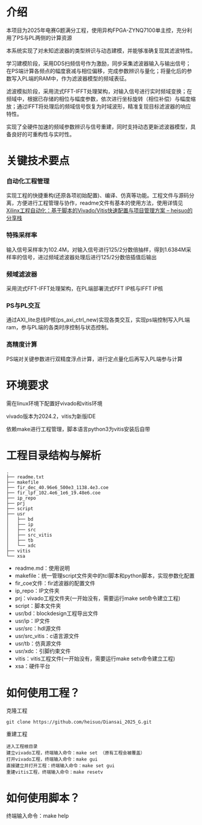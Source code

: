# 介绍
本项目为2025年电赛G题满分工程，使用异构FPGA-ZYNQ7100单主控，充分利用了PS与PL两侧的计算资源

本系统实现了对未知滤波器的类型辨识与动态建模，并能够准确复现其滤波特性。

学习建模阶段，采用DDS扫频信号作为激励，同步采集滤波器输入与输出信号；在PS端计算各频点的幅度衰减与相位偏移，完成参数辨识与量化；将量化后的参数写入PL端的RAM中，作为滤波器模型的频域表征。

滤波模拟阶段，采用流式FFT-IFFT处理架构，对输入信号进行实时频域变换；在频域中，根据已存储的相位与幅度参数，依次进行坐标旋转（相位补偿）与幅度缩放；通过IFFT将处理后的频域信号恢复为时域波形，精准复现目标滤波器的响应特性。

实现了全硬件加速的频域参数辨识与信号重建，同时支持动态更新滤波器模型，具备良好的可重构性与实时性。

# 关键技术要点

### 自动化工程管理
实现工程的快捷重构(还原各项初始配置)、编译、仿真等功能。工程文件与源码分离，方便进行工程管理与协作，readme文件有基本的使用方法，使用详情见 [Xilinx工程自动化：基于脚本的Vivado/Vitis快速配置与项目管理方案 – heisuo的分享栈](http://www.heisuo.top/archives/455)

### 特殊采样率
输入信号采样率为102.4M，对输入信号进行125/2分数倍抽样，得到1.6384M采样率的信号，进过频域滤波器处理后进行125/2分数倍插值后输出

### 频域滤波器
采用流式FFT-IFFT处理架构，在PL端部署流式FFT IP核与IFFT IP核

### PS与PL交互
通过AXI_lite总线IP核(ps_axi_ctrl_new)实现各类交互，实现ps端控制写入PL端ram，参与PL端的各类时序控制与状态控制。

### 高精度计算
PS端对关键参数进行双精度浮点计算，进行定点量化后再写入PL端参与计算

# 环境要求

需在linux环境下配置好vivado和vitis环境

vivado版本为2024.2，vitis为新版IDE

依赖make进行工程管理，脚本语言python3为vitis安装后自带

# 工程目录结构与解析

```
.
├── readme.txt
├── makefile
├── fir_dec_40.96e6_500e3_1138.4e3.coe
├── fir_lpf_102.4e6_1e6_19.48e6.coe
├── ip_repo
├── prj
├── script
├── usr
│   ├── bd
│   ├── ip
│   ├── src
│   ├── src_vitis
│   ├── tb
│   └── xdc
├── vitis
└── xsa
```
+ readme.md：使用说明
+ makefile：统一管理script文件夹中的tcl脚本和python脚本，实现参数化配置
+ fir_coe文件：fir滤波器的配置文件
+ ip_repo：IP文件夹
+ prj：vivado工程文件夹(一开始没有，需要运行make set命令建立工程)
+ script：脚本文件夹
+ usr/bd：blockdesign工程导出文件
+ usr/ip：IP文件
+ usr/src：hdl源文件
+ usr/src_vitis：c语言源文件
+ usr/tb：仿真源文件
+ usr/xdc：引脚约束文件
+ vitis：vitis工程文件(一开始没有，需要运行make setv命令建立工程)
+ xsa：硬件平台

# 如何使用工程？
克隆工程

```shell
git clone https://github.com/heisuo/Diansai_2025_G.git
```

重建工程
```
进入工程根目录
建立vivado工程，终端输入命令：make set （原有工程会被覆盖）
打开vivado工程，终端输入命令：make gui
直接建立并打开工程：终端输入命令：make set gui
重建vitis工程，终端输入命令：make resetv
```

# 如何使用脚本？
终端输入命令：make help
